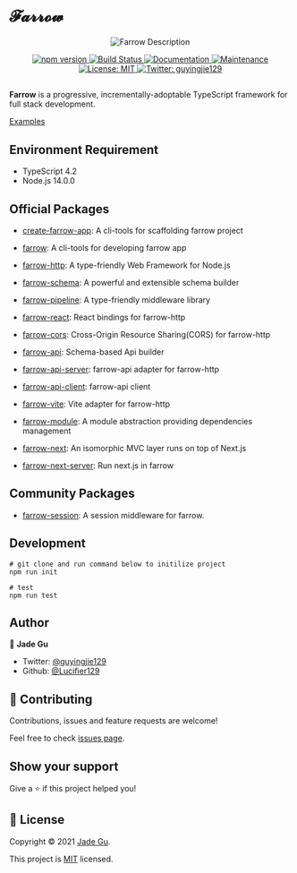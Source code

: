 # 𝓕𝓪𝓻𝓻𝓸𝔀

<p align="center">
  <img src="./docs/assets/farrow-description.png" alt="Farrow Description">
</p>

<p align="center">
  <a href="https://www.npmjs.com/package/farrow-http" rel="nofollow">
    <img alt="npm version" src="https://img.shields.io/npm/v/farrow-http.svg?style=flat" style="max-width:100%;">
  </a>
  <a href="https://travis-ci.org/Lucifier129/farrow" rel="nofollow">
    <img alt="Build Status" src="https://travis-ci.org/Lucifier129/farrow.svg?branch=master" style="max-width:100%;">
  </a>
  <a href="https://github.com/Lucifier129/farrow#readme">
    <img alt="Documentation" src="https://img.shields.io/badge/documentation-yes-brightgreen.svg" style="max-width:100%;">
  </a>
  <a href="https://github.com/Lucifier129/farrow/graphs/commit-activity">
    <img alt="Maintenance" src="https://img.shields.io/badge/Maintained%3F-yes-green.svg" style="max-width:100%;">
  </a>
  <a href="https://github.com/Lucifier129/farrow/blob/master/LICENSE">
    <img alt="License: MIT" src="https://img.shields.io/badge/License-MIT-yellow.svg" style="max-width:100%;">
  </a>
  <a href="https://twitter.com/guyingjie129" rel="nofollow">
    <img alt="Twitter: guyingjie129" src="https://img.shields.io/twitter/follow/guyingjie129.svg?style=social" style="max-width:100%;">
  </a>
</p>

<h2></h2>

**Farrow** is a progressive, incrementally-adoptable TypeScript framework for full stack development.

[Examples](./examples)

## Environment Requirement

- TypeScript 4.2
- Node.js 14.0.0

## Official Packages

- [create-farrow-app](./packages/create-farrow-app/README.md): A cli-tools for scaffolding farrow project

- [farrow](./packages/farrow/README.md): A cli-tools for developing farrow app

- [farrow-http](./packages/farrow-http/README.md): A type-friendly Web Framework for Node.js

- [farrow-schema](./packages/farrow-schema/README.md): A powerful and extensible schema builder

- [farrow-pipeline](./packages/farrow-pipeline/README.md): A type-friendly middleware library

- [farrow-react](./packages/farrow-react/README.md): React bindings for farrow-http

- [farrow-cors](./packages/farrow-cors/README.md): Cross-Origin Resource Sharing(CORS) for farrow-http

- [farrow-api](./packages/farrow-api/README.md): Schema-based Api builder

- [farrow-api-server](./packages/farrow-api-server/README.md): farrow-api adapter for farrow-http

- [farrow-api-client](./packages/farrow-api-client/README.md): farrow-api client

- [farrow-vite](./packages/farrow-vite/README.md): Vite adapter for farrow-http

- [farrow-module](./packages/farrow-module/README.md): A module abstraction providing dependencies management

- [farrow-next](./packages/farrow-next/README.md): An isomorphic MVC layer runs on top of Next.js

- [farrow-next-server](./packages/farrow-next-server/README.md): Run next.js in farrow

## Community Packages

- [farrow-session](https://github.com/tqma113/farrow-session): A session middleware for farrow.

## Development

```shell
# git clone and run command below to initilize project
npm run init

# test
npm run test
```

## Author

👤 **Jade Gu**

- Twitter: [@guyingjie129](https://twitter.com/guyingjie129)
- Github: [@Lucifier129](https://github.com/Lucifier129)

## 🤝 Contributing

Contributions, issues and feature requests are welcome!

Feel free to check [issues page](https://github.com/Lucifier129/farrow/issues).

## Show your support

Give a ⭐️ if this project helped you!

## 📝 License

Copyright © 2021 [Jade Gu](https://github.com/Lucifier129).

This project is [MIT](https://github.com/Lucifier129/farrow/blob/master/LICENSE) licensed.
